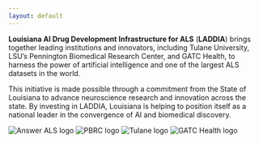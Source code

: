 ```yaml
---
layout: default
---
```


**Louisiana AI Drug Development Infrastructure for ALS** (**LADDIA**) brings together leading institutions and innovators, including Tulane University, LSU’s Pennington Biomedical Research Center, and GATC Health, to harness the power of artificial intelligence and one of the largest ALS datasets in the world.

This initiative is made possible through a commitment from the State of Louisiana to advance neuroscience research and innovation across the state. By investing in LADDIA, Louisiana is helping to position itself as a national leader in the convergence of AI and biomedical discovery.


<div class="logo-row">
  <img src="https://mma.prnewswire.com/media/2571456/5056330/Answer_ALS_Logo.jpg" alt="Answer ALS logo">
  <img src="https://www.pbrc.edu/_resources/images/logos/pbrc/PBRC-lsu_lockup_pur-solid_RGBcrop.svg" alt="PBRC logo">
  <img src="https://upload.wikimedia.org/wikipedia/en/thumb/7/7e/Tulane_logo.svg/640px-Tulane_logo.svg.png" alt="Tulane logo">
  <img src="https://media.licdn.com/dms/image/v2/D560BAQGEfrTas99Lig/company-logo_200_200/company-logo_200_200/0/1694982417851/gatc_health_logo?e=1755129600&v=beta&t=rVfO4pvQJ_CGKClBHJisI8IKTV11K7kRKyoY0gq9xWA" alt="GATC Health logo">
</div>
